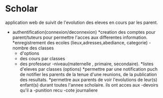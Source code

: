 # Scholar
application web de suivit de l'evolution des eleves en cours par les parent.

* authentification(connexion/deconnexion)
*creation des comptes pour parent/tuteurs
	pour permettre l'acces aux differentes information.
*enregistrement des ecoles (lieux,adresses,abediance, categorie)
	-nombre des classes
	- d'options 
	- des cours par classes
	- des professeur
	-niveau(maternelle , primaire, secondaire).
*listes d'eleves par classes (options)
*permettre par une notification puch de notifier les parents
 de la tenue d'une reunions, de la publication des resultats.
*permettre aux parents de voir l'evolutions de leur(s) enfant(s) durant toutes l'annee 
scholaire.
	ils ont acces aux 
		-devoirs qu'il a 
		-punition recu
		-cote journaliere
